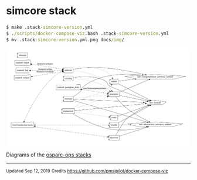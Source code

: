 # simcore stack



```cmd
$ make .stack-simcore-version.yml
$ ./scripts/docker-compose-viz.bash .stack-simcore-version.yml
$ mv .stack-simcore-version.yml.png docs/img/
```

![](img/.stack-simcore-version.yml.png)



Diagrams of the [osparc-ops stacks](https://github.com/pcrespov/osparc-ops/blob/enh/documentation/docs/stacks-graph.md)

---

<sup>Updated Sep 12, 2019</sup>
<sup>Credits https://github.com/pmsipilot/docker-compose-viz</sup>
